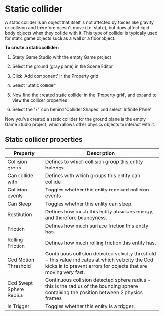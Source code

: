 <div class="doc-incomplete"/>

# Static collider

A static collider is an object that itself is not affected by forces like gravity or collision and therefore doesn't move (i.e. static), but does affect rigid body objects when they collide with it. This type of collider is typically used for static game objects such as a wall or a floor object.

**To create a static collider:**

1. Starty Game Studio with the empty Game project

2. Select the ground (gray plane) in the Scene Editor

3. Click 'Add component' in the Property grid

4. Select 'Static collider'

5. Now find the created static collider in the 'Property grid', and expand to view the collider properties

6. Select the '+' icon behind 'Collider Shapes' and select 'Infinite Plane'

Now you've created a static collider for the ground plane in the empty Game Studio project, which allows other physics objects to interact with it.

## Static collider properties

Property              | Description
----------------------|---------------------------------------------------------
Collision group       | Defines to which collision group this entity belongs.
Can collide with      | Defines with which groups this entity can collide.
Collision events      | Toggles whether this entity received collision events.
Can Sleep             | Toggles whether this entity can sleep.
Restitution           | Defines how much this entity absorbes energy, and therefore bouncyness.
Friction              | Defines how much surface friction this entity has.
Rolling Friction      | Defines how much rolling friction this entity has.
Ccd Motion Threshold  | Continuous collision detected velocity threshold - this value indicates at which velocity the Ccd kicks in to prevent errors for objects that are moving very fast.
Ccd Swept Sphere Radius | Continuous collision detected sphere radius - this is the radius of the bounding sphere containing the position between 2 physics frames.
Is Trigger            | Toggles whether this entity is a trigger.